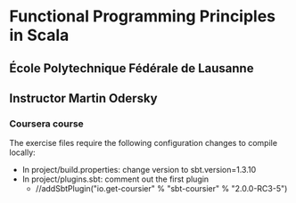 # Functional Programming Principles in Scala
## École Polytechnique Fédérale de Lausanne
## Instructor Martin Odersky
### Coursera course

The exercise files require the following configuration changes to compile locally:

- In project/build.properties:  change version to sbt.version=1.3.10
- In project/plugins.sbt: comment out the first plugin
    - //addSbtPlugin("io.get-coursier" % "sbt-coursier" % "2.0.0-RC3-5")